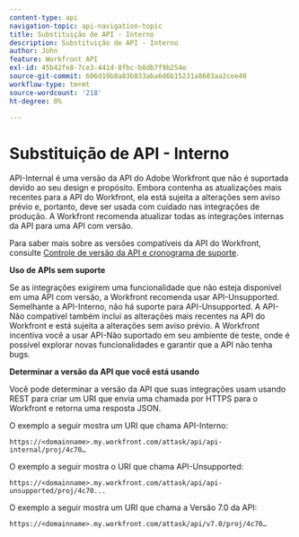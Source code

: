```yaml
---
content-type: api
navigation-topic: api-navigation-topic
title: Substituição de API - Interno
description: Substituição de API - Interno
author: John
feature: Workfront API
exl-id: 45b42fe8-7ce3-441d-8fbc-b8db7f9b254e
source-git-commit: 606d19b8a83b833aba6d6b15231a8683aa2cee40
workflow-type: tm+mt
source-wordcount: '218'
ht-degree: 0%

---
```


# Substituição de API - Interno

API-Internal é uma versão da API do Adobe Workfront que não é suportada devido ao seu design e propósito. Embora contenha as atualizações mais recentes para a API do Workfront, ela está sujeita a alterações sem aviso prévio e, portanto, deve ser usada com cuidado nas integrações de produção. A Workfront recomenda atualizar todas as integrações internas da API para uma API com versão.

Para saber mais sobre as versões compatíveis da API do Workfront, consulte [Controle de versão da API e cronograma de suporte](../../wf-api/api/api-version-support-schedule.md).

**Uso de APIs sem suporte**

Se as integrações exigirem uma funcionalidade que não esteja disponível em uma API com versão, a Workfront recomenda usar API-Unsupported. Semelhante a API-Interno, não há suporte para API-Unsupported. A API-Não compatível também inclui as alterações mais recentes na API do Workfront e está sujeita a alterações sem aviso prévio. A Workfront incentiva você a usar API-Não suportado em seu ambiente de teste, onde é possível explorar novas funcionalidades e garantir que a API não tenha bugs.

**Determinar a versão da API que você está usando**

Você pode determinar a versão da API que suas integrações usam usando REST para criar um URI que envia uma chamada por HTTPS para o Workfront e retorna uma resposta JSON.

O exemplo a seguir mostra um URI que chama API-Interno:

```
https://<domainname>.my.workfront.com/attask/api/api-internal/proj/4c70…
```

O exemplo a seguir mostra o URI que chama API-Unsupported:

```
https://<domainname>.my.workfront.com/attask/api/api-unsupported/proj/4c70...
```

O exemplo a seguir mostra um URI que chama a Versão 7.0 da API:

```
https://<domainname>.my.workfront.com/attask/api/v7.0/proj/4c70…
```
